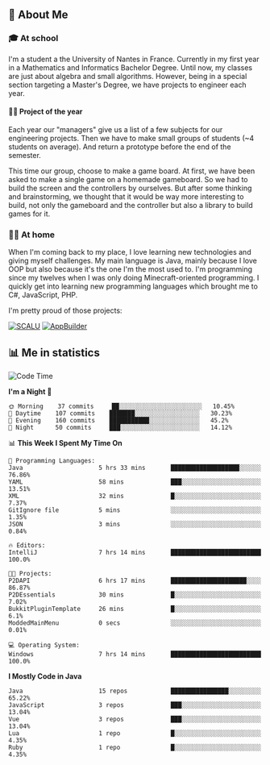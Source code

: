 ## 👀 About Me

### 🎓 At school

I'm a student a the University of Nantes in France. Currently in my first year in a Mathematics and Informatics Bachelor Degree. Until now, my classes are just about algebra and small algorithms. However, being in a special section targeting a Master's Degree, we have projects to engineer each year. 

#### 🔧🔬 Project of the year

Each year our "managers" give us a list of a few subjects for our engineering projects. Then we have to make small groups of students (~4 students on average). And return a prototype before the end of the semester.

This time our group, choose to make a game board. At first, we have been asked to make a single game on a homemade gameboard. So we had to build the screen and the controllers by ourselves. 
But after some thinking and brainstorming, we thought that it would be way more interesting to build, not only the gameboard and the controller but also a library to build games for it.

### 👨‍💻 At home

When I'm coming back to my place, I love learning new technologies and giving myself challenges. My main language is Java, mainly because I love OOP but also because it's the one I'm the most used to. I'm programming since my twelves when I was only doing Minecraft-oriented programming.  I quickly get into learning new programming languages which brought me to C#, JavaScript, PHP. 

I'm pretty proud of those projects:

[![SCALU](https://github-readme-stats.vercel.app/api/pin?username=renardfute&repo=SCALU)](https://github.com/renardfute/scalu)
[![AppBuilder](https://github-readme-stats.vercel.app/api/pin?username=pulsedev2&repo=AppBuilder)](https://github.com/pulsedev2/AppBuilder)

## 📊 Me in statistics
<!--START_SECTION:waka-->
![Code Time](http://img.shields.io/badge/Code%20Time-169%20hrs%2018%20mins-blue)

**I'm a Night 🦉** 

```text
🌞 Morning    37 commits     ██░░░░░░░░░░░░░░░░░░░░░░░   10.45% 
🌆 Daytime    107 commits    ███████░░░░░░░░░░░░░░░░░░   30.23% 
🌃 Evening    160 commits    ███████████░░░░░░░░░░░░░░   45.2% 
🌙 Night      50 commits     ███░░░░░░░░░░░░░░░░░░░░░░   14.12%

```


📊 **This Week I Spent My Time On** 

```text
💬 Programming Languages: 
Java                     5 hrs 33 mins       ███████████████████░░░░░░   76.86% 
YAML                     58 mins             ███░░░░░░░░░░░░░░░░░░░░░░   13.51% 
XML                      32 mins             █░░░░░░░░░░░░░░░░░░░░░░░░   7.37% 
GitIgnore file           5 mins              ░░░░░░░░░░░░░░░░░░░░░░░░░   1.35% 
JSON                     3 mins              ░░░░░░░░░░░░░░░░░░░░░░░░░   0.84%

🔥 Editors: 
IntelliJ                 7 hrs 14 mins       █████████████████████████   100.0%

🐱‍💻 Projects: 
P2DAPI                   6 hrs 17 mins       █████████████████████░░░░   86.87% 
P2DEssentials            30 mins             █░░░░░░░░░░░░░░░░░░░░░░░░   7.02% 
BukkitPluginTemplate     26 mins             █░░░░░░░░░░░░░░░░░░░░░░░░   6.1% 
ModdedMainMenu           0 secs              ░░░░░░░░░░░░░░░░░░░░░░░░░   0.01%

💻 Operating System: 
Windows                  7 hrs 14 mins       █████████████████████████   100.0%

```

**I Mostly Code in Java** 

```text
Java                     15 repos            ████████████████░░░░░░░░░   65.22% 
JavaScript               3 repos             ███░░░░░░░░░░░░░░░░░░░░░░   13.04% 
Vue                      3 repos             ███░░░░░░░░░░░░░░░░░░░░░░   13.04% 
Lua                      1 repo              █░░░░░░░░░░░░░░░░░░░░░░░░   4.35% 
Ruby                     1 repo              █░░░░░░░░░░░░░░░░░░░░░░░░   4.35%

```



<!--END_SECTION:waka-->
